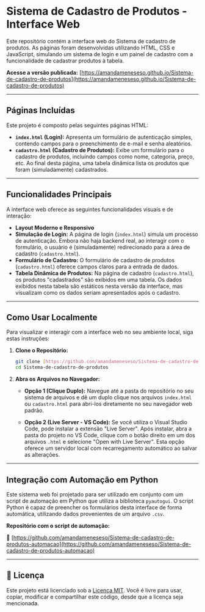 # Sistema de Cadastro de Produtos - Interface Web

Este repositório contém a interface web do Sistema de cadastro de produtos. As páginas foram desenvolvidas utilizando HTML, CSS e JavaScript, simulando um sistema de login e um painel de cadastro com a funcionalidade de cadastrar produtos à tabela.

**Acesse a versão publicada:** [https://amandameneseso.github.io/Sistema-de-cadastro-de-produtos](https://amandameneseso.github.io/Sistema-de-cadastro-de-produtos)

---

## Páginas Incluídas

Este projeto é composto pelas seguintes páginas HTML:

-   **`index.html` (Login):** Apresenta um formulário de autenticação simples, contendo campos para o preenchimento de e-mail e senha aleatórios.
-   **`cadastro.html` (Cadastro de Produtos):** Exibe um formulário para o cadastro de produtos, incluindo campos como nome, categoria, preço, etc. Ao final desta página, uma tabela dinâmica lista os produtos que foram (simuladamente) cadastrados.

---

## Funcionalidades Principais

A interface web oferece as seguintes funcionalidades visuais e de interação:

-   **Layout Moderno e Responsivo**
-   **Simulação de Login:** A página de login (`index.html`) simula um processo de autenticação. Embora não haja backend real, ao interagir com o formulário, o usuário é (simuladamente) redirecionado para a área de cadastro (`cadastro.html`).
-   **Formulário de Cadastro:** O formulário de cadastro de produtos (`cadastro.html`) oferece campos claros para a entrada de dados.
-   **Tabela Dinâmica de Produtos:** Na página de cadastro (`cadastro.html`), os produtos "cadastrados" são exibidos em uma tabela. Os dados exibidos nesta tabela são estáticos nesta versão da interface, mas visualizam como os dados seriam apresentados após o cadastro.

---

## Como Usar Localmente

Para visualizar e interagir com a interface web no seu ambiente local, siga estas instruções:

1.  **Clone o Repositório:**
    ```bash
    git clone [https://github.com/amandameneseso/Sistema-de-cadastro-de-produtos.git](https://github.com/amandameneseso/Sistema-de-cadastro-de-produtos.git)
    cd Sistema-de-cadastro-de-produtos
    ```

2.  **Abra os Arquivos no Navegador:**

    * **Opção 1 (Clique Duplo):** Navegue até a pasta do repositório no seu sistema de arquivos e dê um duplo clique nos arquivos `index.html` ou `cadastro.html` para abri-los diretamente no seu navegador web padrão.

    * **Opção 2 (Live Server - VS Code):** Se você utiliza o Visual Studio Code, pode instalar a extensão "Live Server". Após instalar, abra a pasta do projeto no VS Code, clique com o botão direito em um dos arquivos `.html` e selecione "Open with Live Server". Esta opção oferece um servidor local com recarregamento automático ao salvar as alterações.

---

## Integração com Automação em Python

Este sistema web foi projetado para ser utilizado em conjunto com um script de automação em Python que utiliza a biblioteca `pyautogui`. O script Python é capaz de preencher os formulários desta interface de forma automática, utilizando dados provenientes de um arquivo `.csv`.

**Repositório com o script de automação:**

🔗 [https://github.com/amandameneseso/Sistema-de-cadastro-de-produtos-automacao](https://github.com/amandameneseso/Sistema-de-cadastro-de-produtos-automacao)

---

## 📄 Licença

Este projeto está licenciado sob a [Licença MIT](https://opensource.org/licenses/MIT). Você é livre para usar, copiar, modificar e compartilhar este código, desde que a licença seja mencionada.
